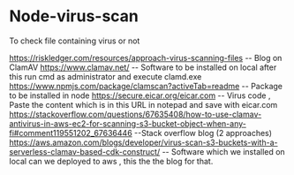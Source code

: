 # Node-virus-scan
To check file containing virus or not

https://riskledger.com/resources/approach-virus-scanning-files    -- Blog on ClamAV
https://www.clamav.net/   -- Software to be installed on local after this run cmd as administrator and execute clamd.exe
https://www.npmjs.com/package/clamscan?activeTab=readme   -- Package to be installed in node
https://secure.eicar.org/eicar.com  -- Virus code , Paste the content which is in this URL in notepad and save with eicar.com
https://stackoverflow.com/questions/67635408/how-to-use-clamav-antivirus-in-aws-ec2-for-scanning-s3-bucket-object-when-any-fi#comment119551202_67636446     --Stack overflow blog  (2 approaches)
https://aws.amazon.com/blogs/developer/virus-scan-s3-buckets-with-a-serverless-clamav-based-cdk-construct/     -- Software which we installed on local can we deployed to aws , this the the blog for that.
